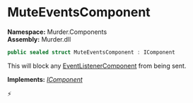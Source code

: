 # MuteEventsComponent

**Namespace:** Murder.Components \
**Assembly:** Murder.dll

```csharp
public sealed struct MuteEventsComponent : IComponent
```

This will block any [EventListenerComponent](../../Murder/Components/EventListenerComponent.html) from being sent.

**Implements:** _[IComponent](../../Bang/Components/IComponent.html)_



⚡